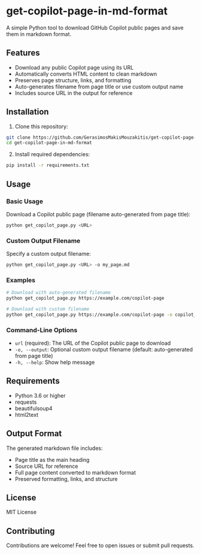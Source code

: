 # get-copilot-page-in-md-format

A simple Python tool to download GitHub Copilot public pages and save them in markdown format.

## Features

- Download any public Copilot page using its URL
- Automatically converts HTML content to clean markdown
- Preserves page structure, links, and formatting
- Auto-generates filename from page title or use custom output name
- Includes source URL in the output for reference

## Installation

1. Clone this repository:
```bash
git clone https://github.com/GerasimosMakisMouzakitis/get-copilot-page-in-md-format.git
cd get-copilot-page-in-md-format
```

2. Install required dependencies:
```bash
pip install -r requirements.txt
```

## Usage

### Basic Usage

Download a Copilot public page (filename auto-generated from page title):
```bash
python get_copilot_page.py <URL>
```

### Custom Output Filename

Specify a custom output filename:
```bash
python get_copilot_page.py <URL> -o my_page.md
```

### Examples

```bash
# Download with auto-generated filename
python get_copilot_page.py https://example.com/copilot-page

# Download with custom filename
python get_copilot_page.py https://example.com/copilot-page -o copilot_tutorial.md
```

### Command-Line Options

- `url` (required): The URL of the Copilot public page to download
- `-o, --output`: Optional custom output filename (default: auto-generated from page title)
- `-h, --help`: Show help message

## Requirements

- Python 3.6 or higher
- requests
- beautifulsoup4
- html2text

## Output Format

The generated markdown file includes:
- Page title as the main heading
- Source URL for reference
- Full page content converted to markdown format
- Preserved formatting, links, and structure

## License

MIT License

## Contributing

Contributions are welcome! Feel free to open issues or submit pull requests.